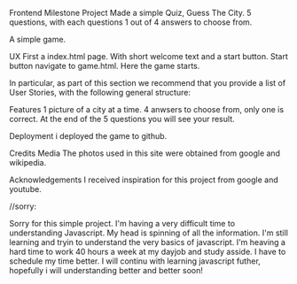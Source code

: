 Frontend Milestone Project
Made a simple Quiz, Guess The City.
5 questions, with each questions 1 out of 4 answers to choose from.

A simple game. 


UX
First a index.html page. With short welcome text and a start button. 
Start button navigate to game.html.
Here the game starts.

In particular, as part of this section we recommend that you provide a list of User Stories, with the following general structure:

Features
1 picture of a city at a time. 
4 anwsers to choose from, only one is correct. 
At the end of the 5 questions you will see your result.


Deployment
i deployed the game to github.


Credits
Media
The photos used in this site were obtained from google and wikipedia.

Acknowledgements
I received inspiration for this project from google and youtube. 


//sorry:

Sorry for this simple project. I'm having a very difficult time to understanding Javascript. My head is spinning of all the information. 
I'm still learning and tryin to understand the very basics of javascript. I'm heaving a hard time to work 40 hours a week at my dayjob and study asside. 
I have to schedule my time better. I will continu with learning javascript futher, hopefully i will understanding better and better soon!